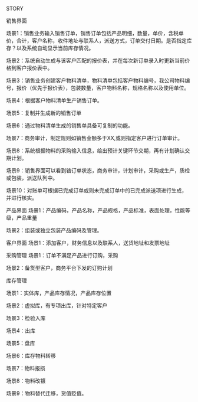 STORY

销售界面

场景1：销售业务输入销售订单，销售订单包括产品明细，数量，单价，含税单价，合计，客户名称，收件地址与联系人，派送方式，订单交付日期。是否指定库存？以及系统自动显示当前库存情况。

场景2：系统自动生成与该客户匹配的报价表，并在每次新订单录入时更新当前价格到客户报价表中。

场景3：销售业务创建客户物料清单，物料清单包括客户物料编号，我公司物料编号，报价（优先于报价表），包装数量，客户物料名称，规格名称以及使用单位。

场景4：根据客户物料清单生产销售订单。

场景5：复制并生成新的销售订单

场景6：通过物料清单生成的销售单具备可复制的功能。

场景7：商务审计，制定规则如销售金额多于XX,或则指定客户进行订单审计。

场景8：系统根据物料的采购输入信息，给出预计关键环节交期，再有计划确认交期计划。

场景9：销售界面可以看到铬订单状态，商务审计，计划审计，采购或生产，质检或包装，派送队列中。

场景10：对账单可根据已完成订单或则未完成订单中的已完成派送项进行生成，并进行核实。


产品界面
场景1：产品编码，产品名称，产品规格，产品标准，表面处理，性能等级，产品重量

场景2：组装或独立包装产品编码及管理。

客户界面
场景1：添加客户，财务信息以及联系人，送货地址和发票地址


采购管理
场景1：订单不满足产品进行订购，采购

场景2：备货型客户，商务平台下发的订购计划

库存管理

场景1：实体库，产品库存情况，产品库存位置

场景2：虚拟库，有专项出库，针对特定客户

场景3：检验入库

场景4：出库

场景5：盘库

场景6：库存物料转移

场景7：物料报损

场景8：物料改镀

场景9：物料替代迁移，货值贬值。


